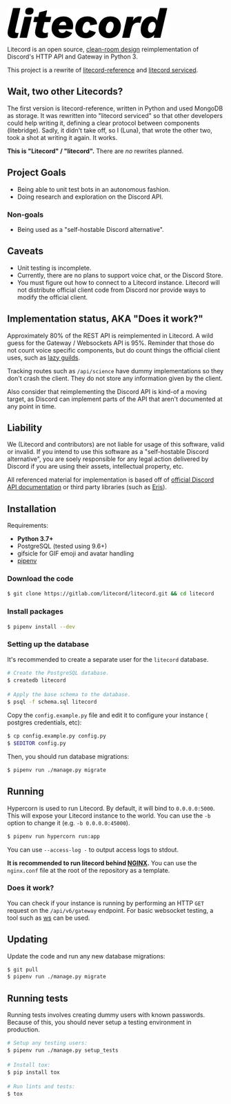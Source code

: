 ![Litecord logo](static/logo/logo.png)

Litecord is an open source, [clean-room design][clean-room] reimplementation of
Discord's HTTP API and Gateway in Python 3.

This project is a rewrite of [litecord-reference] and [litecord serviced].

[clean-room]: https://en.wikipedia.org/wiki/Clean_room_design
[litecord-reference]: https://gitlab.com/luna/litecord-reference
[litecord serviced]: https://github.com/litecord

## Wait, two other Litecords?

The first version is litecord-reference, written in Python and used MongoDB
as storage. It was rewritten into "litecord serviced" so that other developers
could help writing it, defining a clear protocol between components
(litebridge). Sadly, it didn't take off, so I (Luna), that wrote the other two,
took a shot at writing it again. It works.

**This is "Litecord" / "litecord".** There are *no* rewrites planned.

## Project Goals

- Being able to unit test bots in an autonomous fashion.
- Doing research and exploration on the Discord API.

### Non-goals

- Being used as a "self-hostable Discord alternative".

## Caveats

- Unit testing is incomplete.
- Currently, there are no plans to support voice chat, or the Discord Store.
- You must figure out how to connect to a Litecord instance. Litecord will not
  distribute official client code from Discord nor provide ways to modify the
  official client.

## Implementation status, AKA "Does it work?"

Approximately 80% of the REST API is reimplemented in Litecord. A wild guess
for the Gateway / Websockets API is 95%. Reminder that those do not count voice
specific components, but do count things the official client uses, such as
[lazy guilds](https://luna.gitlab.io/discord-unofficial-docs/lazy_guilds.html).

Tracking routes such as `/api/science` have dummy implementations so they don't
crash the client. They do not store any information given by the client.

Also consider that reimplementing the Discord API is kind-of a moving target, as
Discord can implement parts of the API that aren't documented at any point in
time.

## Liability

We (Litecord and contributors) are not liable for usage of this software,
valid or invalid. If you intend to use this software as a "self-hostable
Discord alternative", you are soely responsible for any legal action delivered
by Discord if you are using their assets, intellectual property, etc.

All referenced material for implementation is based off of
[official Discord API documentation](https://discordapp.com/developers/docs)
or third party libraries (such as [Eris](https://github.com/abalabahaha/eris)).

## Installation

Requirements:

- **Python 3.7+**
- PostgreSQL (tested using 9.6+)
- gifsicle for GIF emoji and avatar handling
- [pipenv]

[pipenv]: https://github.com/pypa/pipenv

### Download the code

```sh
$ git clone https://gitlab.com/litecord/litecord.git && cd litecord
```

### Install packages

```sh
$ pipenv install --dev
```

### Setting up the database

It's recommended to create a separate user for the `litecord` database.

```sh
# Create the PostgreSQL database.
$ createdb litecord

# Apply the base schema to the database.
$ psql -f schema.sql litecord
```

Copy the `config.example.py` file and edit it to configure your instance (
postgres credentials, etc):

```sh
$ cp config.example.py config.py
$ $EDITOR config.py
```

Then, you should run database migrations:

```sh
$ pipenv run ./manage.py migrate
```

## Running

Hypercorn is used to run Litecord. By default, it will bind to `0.0.0.0:5000`.
This will expose your Litecord instance to the world. You can use the `-b`
option to change it (e.g. `-b 0.0.0.0:45000`).

```sh
$ pipenv run hypercorn run:app
```

You can use `--access-log -` to output access logs to stdout.

**It is recommended to run litecord behind [NGINX].** You can use the
`nginx.conf` file at the root of the repository as a template.

[nginx]: https://www.nginx.com

### Does it work?

You can check if your instance is running by performing an HTTP `GET` request on
the `/api/v6/gateway` endpoint. For basic websocket testing, a tool such as
[ws](https://github.com/hashrocket/ws) can be used.

## Updating

Update the code and run any new database migrations:

```sh
$ git pull
$ pipenv run ./manage.py migrate
```

## Running tests

Running tests involves creating dummy users with known passwords. Because of
this, you should never setup a testing environment in production.

```sh
# Setup any testing users:
$ pipenv run ./manage.py setup_tests

# Install tox:
$ pip install tox

# Run lints and tests:
$ tox
```
